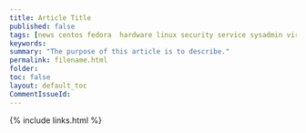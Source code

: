 ```yaml
---
title: Article Title
published: false
tags: [news centos fedora  hardware linux security service sysadmin virtualization windows]
keywords:
summary: "The purpose of this article is to describe."
permalink: filename.html
folder:
toc: false
layout: default_toc
CommentIssueId:
---
```




{% include links.html %}
